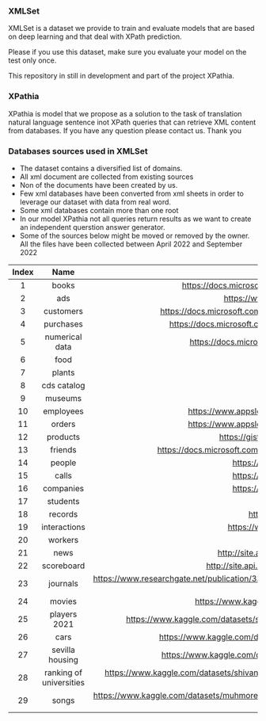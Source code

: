 ### XMLSet
XMLSet is a dataset we provide to train and evaluate models that are based on deep learning and that deal with XPath prediction.

Please if you use this dataset, make sure you evaluate your model on the test only once.

This repository in still in development and part of the project XPathia.

### XPathia
XPathia is model that we propose as a solution to the task of translation natural language sentence inot XPath queries that can retrieve XML content from databases.
If you have any question please contact us. 
Thank you


### Databases sources used in XMLSet

- The dataset contains a diversified list of domains. 
- All xml document are collected from existing sources
- Non of the documents have been created by us.
- Few xml databases have been converted from xml sheets in order to leverage our dataset with data from real word.
- Some xml databases contain more than one root
- In our model XPathia not all queries return results as we want to create an independent querstion answer generator.
- Some of the sources below might be moved or removed by the owner. All the files have been collected between April 2022 and September 2022

| Index | Name | Source |
| :---: | :---: | :---: |
|1  |  books  |  https://docs.microsoft.com/en-us/previous-versions/windows/desktop/ms762271(v=vs.85)|
|2  |  ads  |  https://www.cs.utexas.edu/~mitra/csFall2010/cs329/lectures/xml.html|
|3  |  customers  |  https://docs.microsoft.com/en-us/dotnet/standard/linq/sample-xml-file-customers-orders-namespace|
|4  |  purchases  |  https://docs.microsoft.com/en-us/dotnet/standard/linq/sample-xml-file-multiple-purchase-orders|
|5  |  numerical  data  |  https://docs.microsoft.com/en-us/dotnet/standard/linq/sample-xml-file-numerical-data|
|6  |  food   |  https://www.w3schools.com/xml/simple.xml|
|7  |  plants  |  https://www.w3schools.com/xml/plant\_catalog.xml|
|8  |  cds catalog  |  https://www.w3schools.com/xml/cd\_catalog.xml|
|9  |  museums  |  https://data.world/city-of-ny/kcrm-j9hh|
|10  |  employees  |  https://www.appsloveworld.com/download-free-sample-xml-file-with-multiple-records|
|11  |  orders  |  https://www.appsloveworld.com/download-free-sample-xml-file-with-multiple-records|
|12  |  products   |  https://gist.github.com/kinlane/4abec529e89e4b87a558a6e15986d8a3|
|13  |  friends  |  https://docs.microsoft.com/en-us/office/client-developer/outlook/social-connector/friends-xml-example|
|14  |  people   |  https://github.com/vaticle/typedb-examples/blob/master/datasets|
|15  |  calls  |  https://github.com/vaticle/typedb-examples/blob/master/datasets|
|16  |  companies  |  https://github.com/vaticle/typedb-examples/blob/master/datasets|
|17    |  students    |  https://beginnersbook.com/2018/10/xml-example/|
|18    |  records  |  http://www2.hawaii.edu/~takebaya/cent110/xml/xml.html|
|19    |  interactions    |  https://www.kaggle.com/datasets/jordanrich/german-emails-in-xml|
|20    |  workers  |  https://generatedata.com|
|21    |  news    |  http://site.api.espn.com/apis/site/v2/sports/football/college-football/news|
|22    |  scoreboard    |  http://site.api.espn.com/apis/site/v2/sports/football/college-football/scoreboard|
|23    |  journals    |  https://www.researchgate.net/publication/331938969\_List\_of\_Science\_Citation\_Index\_Expanded\_journals\_2022\_Update\_this\_month (converted)|
|24    |  movies    |  https://www.kaggle.com/datasets/stefanoleone992/filmtv-movies-dataset  (coverted)|
|25    |  players 2021    |  https://www.kaggle.com/datasets/stefanoleone992/fifa-21-complete-player-dataset?select=players\_21.csv (converted)|
|26    |  cars    |  https://www.kaggle.com/datasets/mrushan3/cars-information?select=File+CARS\_1993.xlsx (converted)|
|27    |  sevilla housing  |  https://www.kaggle.com/datasets/javieradvani/sevilla-housing?select=Sevilla\_housing.xlsx (converted)|
|28    |  ranking of universities  |  https://www.kaggle.com/datasets/shivan118/world-university-rankings-analytics?select=nineteen\_twenty\_university\_datasets.xlsx  (converted)|
|29    |  songs  |  https://www.kaggle.com/datasets/muhmores/spotify-top-100-songs-of-20152019?select=Spotify+2010+-+2019+Top+100+Songs.xlsx (converted)|
